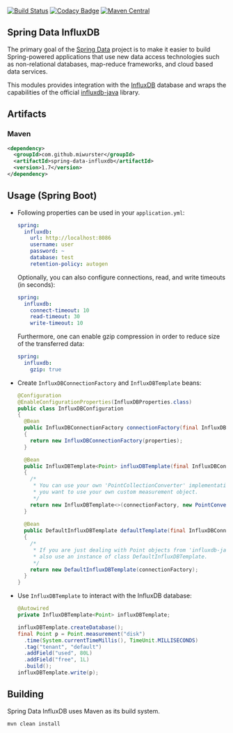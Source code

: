 
[![Build Status](https://travis-ci.org/miwurster/spring-data-influxdb.svg?branch=master)](https://travis-ci.org/miwurster/spring-data-influxdb)
[![Codacy Badge](https://api.codacy.com/project/badge/Grade/3655132cf1784740ac283db42470d8f9)](https://www.codacy.com/app/miwurster/spring-data-influxdb?utm_source=github.com&amp;utm_medium=referral&amp;utm_content=miwurster/spring-data-influxdb&amp;utm_campaign=Badge_Grade)
[![Maven Central](https://maven-badges.herokuapp.com/maven-central/com.github.miwurster/spring-data-influxdb/badge.svg)](https://maven-badges.herokuapp.com/maven-central/com.github.miwurster/spring-data-influxdb)

Spring Data InfluxDB
--------------------

The primary goal of the [Spring Data](http://projects.spring.io/spring-data/) project is to make it easier to build Spring-powered applications that use new data access technologies such as non-relational databases, map-reduce frameworks, and cloud based data services.

This modules provides integration with the [InfluxDB](https://influxdata.com/) database and wraps the capabilities of the official [influxdb-java](https://github.com/influxdata/influxdb-java) library.

## Artifacts

### Maven

```xml
<dependency>
  <groupId>com.github.miwurster</groupId>
  <artifactId>spring-data-influxdb</artifactId>
  <version>1.7</version>
</dependency>
```

## Usage (Spring Boot)

* Following properties can be used in your `application.yml`:

    ```yml
    spring:
      influxdb:
        url: http://localhost:8086
        username: user
        password: ~
        database: test
        retention-policy: autogen
    ```
    
    Optionally, you can also configure connections, read, and write timeouts (in seconds):
    
    ```yml
    spring:
      influxdb:    	
        connect-timeout: 10
        read-timeout: 30
        write-timeout: 10
    ```

    Furthermore, one can enable gzip compression in order to reduce size of the transferred data:
    
    ```yml
    spring:
      influxdb:    	
        gzip: true
    ```

* Create `InfluxDBConnectionFactory` and `InfluxDBTemplate` beans:

    ```java
    @Configuration
    @EnableConfigurationProperties(InfluxDBProperties.class)
    public class InfluxDBConfiguration
    {
      @Bean
      public InfluxDBConnectionFactory connectionFactory(final InfluxDBProperties properties)
      {
        return new InfluxDBConnectionFactory(properties);
      }

      @Bean
      public InfluxDBTemplate<Point> influxDBTemplate(final InfluxDBConnectionFactory connectionFactory)
      {
        /*
         * You can use your own 'PointCollectionConverter' implementation, e.g. in case
         * you want to use your own custom measurement object.
         */
        return new InfluxDBTemplate<>(connectionFactory, new PointConverter());
      }
      
      @Bean
      public DefaultInfluxDBTemplate defaultTemplate(final InfluxDBConnectionFactory connectionFactory)
      {
        /*
         * If you are just dealing with Point objects from 'influxdb-java' you could
         * also use an instance of class DefaultInfluxDBTemplate.
         */
        return new DefaultInfluxDBTemplate(connectionFactory);
      }
    }
    ```

* Use `InfluxDBTemplate` to interact with the InfluxDB database:

    ```java
    @Autowired
    private InfluxDBTemplate<Point> influxDBTemplate;

    influxDBTemplate.createDatabase();
    final Point p = Point.measurement("disk")
      .time(System.currentTimeMillis(), TimeUnit.MILLISECONDS)
      .tag("tenant", "default")
      .addField("used", 80L)
      .addField("free", 1L)
      .build();
    influxDBTemplate.write(p);
    ```

## Building

Spring Data InfluxDB uses Maven as its build system. 

```bash
mvn clean install
```
